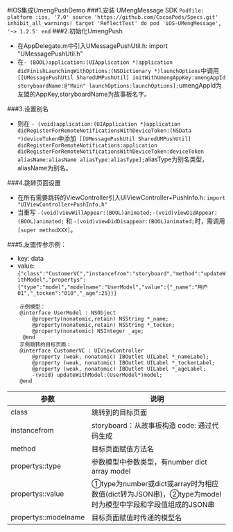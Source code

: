 #IOS集成UmengPushDemo
###1.安装 UMengMessage SDK
` Podfile:
	platform :ios, '7.0'
	source 'https://github.com/CocoaPods/Specs.git'
	inhibit_all_warnings!
	target 'ReflectTest' do
    pod 'iOS-UMengMessage', '~> 1.2.5'
	end
	`
###2.初始化UmengPush
* 在AppDelegate.m中引入UMessagePushUtil.h: import "UMessagePushUtil.h"
* 在` - (BOOL)application:(UIApplication *)application didFinishLaunchingWithOptions:(NSDictionary *)launchOptions `中调用` [[UMessagePushUtil SharedUMPushUtil] initWithUmengAppKey:umengAppId storyboardName:@"Main" launchOptions:launchOptions];`umengAppId为友盟的AppKey,storyboardName为故事板名字。

###3.设置别名
* 则在 ` - (void)application:(UIApplication *)application didRegisterForRemoteNotificationsWithDeviceToken:(NSData *)deviceToken `中添加` [[UMessagePushUtil SharedUMPushUtil] didRegisterForRemoteNotifications:application didRegisterForRemoteNotificationsWithDeviceToken:deviceToken aliasName:aliasName aliasType:aliasType];`aliasType为别名类型，aliasName为别名。

###4.跳转页面设置
* 在所有需要跳转的ViewController引入UIViewController+PushInfo.h: ` import "UIViewController+PushInfo.h" `
* 当重写 ` -(void)viewWillAppear:(BOOL)animated;-(void)viewDidAppear:(BOOL)animated; ` 和 `-(void)viewDidDisappear:(BOOL)animated;`时，需调用`[super methodXXX]`。


###5.友盟传参示例：
* key: data
* value:`{"class":"CustomerVC","instancefrom":"storyboard","method":"updateWithModel","propertys":{"type":"model","modelname":"UserModel","value":{"_name":"用户01","_tocken":"010","_age":25}}} `

``` 
	示例模型：
	@interface UserModel : NSObject
		@property(nonatomic,retain) NSString *_name;
		@property(nonatomic,retain) NSString *_tocken;
		@property(nonatomic) NSInteger _age;
	 @end 
	示例跳转的目标页面：
	@interface CustomerVC : UIViewController
		@property (weak, nonatomic) IBOutlet UILabel *_nameLabel;
		@property (weak, nonatomic) IBOutlet UILabel *_tockenLabel;
		@property (weak, nonatomic) IBOutlet UILabel *_ageLabel;
		-(void) updateWithModel:(UserModel*)model;
	@end
```

参数 | 说明 | 
------------ | ------------- | 
class | 跳转到的目标页面  | 
instancefrom| storyboard：从故事板构造 code: 通过代码生成 |
method| 目标页面赋值方法名 |
propertys::type| 参数模型中参数类型，有number dict array model |
propertys::value| ①type为number或dict或array时为相应数值(dict转为JSON串)，②type为model时为模型中字段和字段值组成的JSON串|
propertys::modelname| 目标页面赋值时传递的模型名 | 
